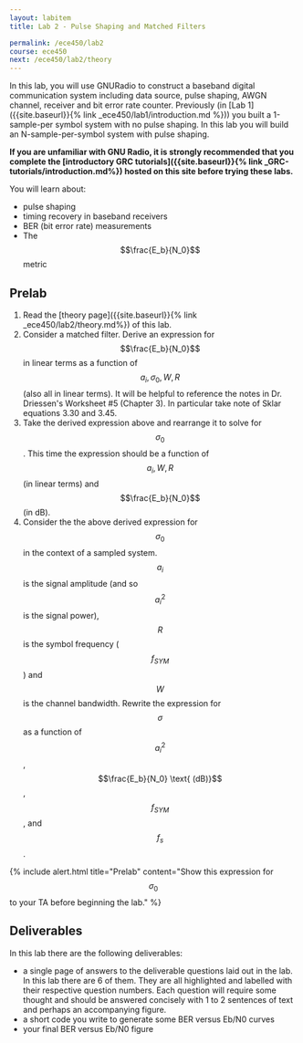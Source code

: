 ```yaml
---
layout: labitem
title: Lab 2 - Pulse Shaping and Matched Filters

permalink: /ece450/lab2
course: ece450
next: /ece450/lab2/theory
---
```


In this lab, you will use GNURadio to construct a baseband digital communication system including data source, pulse shaping, AWGN channel, receiver and bit error rate counter. Previously (in [Lab 1]({{site.baseurl}}{% link _ece450/lab1/introduction.md %})) you built a 1-sample-per symbol system with no pulse shaping. In this lab you will build an N-sample-per-symbol system with pulse shaping.

**If you are unfamiliar with GNU Radio, it is strongly recommended that you complete the [introductory GRC tutorials]({{site.baseurl}}{% link _GRC-tutorials/introduction.md%}) hosted on this site before trying these labs.**

You will learn about:

- pulse shaping
- timing recovery in baseband receivers
- BER (bit error rate) measurements
- The $$\frac{E_b}{N_0}$$ metric

## Prelab

1. Read the [theory page]({{site.baseurl}}{% link _ece450/lab2/theory.md%}) of this lab.
2. Consider a matched filter. Derive an expression for $$\frac{E_b}{N_0}$$ in linear terms as a function of $$a_i, \sigma_0, W, R$$ (also all in linear terms). It will be helpful to reference the notes in Dr. Driessen's Worksheet #5 (Chapter 3). In particular take note of Sklar equations 3.30 and 3.45.
3. Take the derived expression above and rearrange it to solve for $$\sigma_0$$. This time the expression should be a function of $$a_i, W, R$$ (in linear terms) and $$\frac{E_b}{N_0}$$ (in dB).
4. Consider the the above derived expression for $$\sigma_0$$ in the context of a sampled system. $$a_i$$ is the signal amplitude (and so $$a_i^2$$ is the signal power), $$R$$ is the symbol frequency ($$f_{SYM}$$) and $$W$$ is the channel bandwidth. Rewrite the expression for $$\sigma$$ as a function of $$a_i^2$$, $$\frac{E_b}{N_0} \text{ (dB)}$$, $$f_{SYM}$$, and $$f_s$$.

{% include alert.html title="Prelab" content="Show this expression for $$\sigma_0$$ to your TA before beginning the lab." %}

## Deliverables

In this lab there are the following deliverables:

- a single page of answers to the deliverable questions laid out in the lab. In this lab there are 6 of them. They are all highlighted and labelled with their respective question numbers. Each question will require some thought and should be answered concisely with 1 to 2 sentences of text and perhaps an accompanying figure.
- a short code you write to generate some BER versus Eb/N0 curves
- your final BER versus Eb/N0 figure
